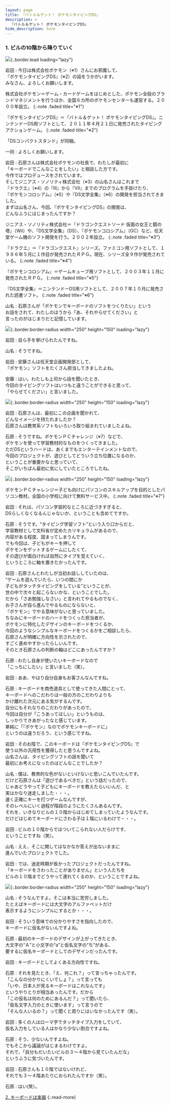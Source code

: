 ```yaml
---
layout: page
title: 『バトル＆ゲット！ ポケモンタイピングDS』
description: >
  『バトル＆ゲット！ ポケモンタイピングDS』
hide_description: ture
---
```


### 1. ビルの10階から降りていく

![](/interviews/jp/nds/XXXX/vol1/img/mainvisual1.jpg){:.border.lead loading="lazy"}

岩田
: 今日は株式会社ポケモン（※1）さんにお邪魔して、<br>『ポケモンタイピングDS』（※2）の話をうかがいます。<br>みなさん、よろしくお願いします。

株式会社ポケモン＝ゲーム・カードゲームをはじめとした、ポケモン全般のブランドマネジメントを行うほか、全国６カ所のポケモンセンターも運営する。２０００年設立。
{:.note .faded title="※1"}

『ポケモンタイピングDS』＝『バトル＆ゲット！ ポケモンタイピングDS』。ニンテンドーDS用ソフトとして、２０１１年４月２１日に発売されたタイピングアクションゲーム。
{:.note .faded title="※2"}

「DSコンパクトスタンド」が同梱。

一同
: よろしくお願いします。

岩田
: 石原さんは株式会社ポケモンの社長で、わたしが最初に<br>「キーボードでこんなことをしたい」と相談した方です。<br>今作ではプロデュースをされています。<br>そしてジニアス・ソノリティ株式会社（※3）の山名さんはこれまで<br>『ドラクエ』（※4）の『III』から『VII』までのプログラムを手掛けたり、<br>『ポケモンコロシアム』（※5）や『DS文学全集』（※6）の開発を担当されてきました。<br>まずは山名さん、今回、『ポケモンタイピングDS』の開発は、<br>どんなふうにはじまったんですか？

ジニアス・ソノリティ株式会社＝『ドラゴンクエストソード 仮面の女王と鏡の塔』（Wii）や、『DS文学全集』（DS）、『ポケモンコロシアム』（GC）など、任天堂ゲーム機のソフト開発を行う。２００２年設立。
{:.note .faded title="※3"}

『ドラクエ』＝『ドラゴンクエスト』シリーズ。ファミコン用ソフトとして、１９８６年５月に１作目が発売されたＲＰＧ。現在、シリーズ全９作が発売されている。
{:.note .faded title="※4"}

『ポケモンコロシアム』＝ゲームキューブ用ソフトとして、２００３年１１月に発売されたＲＰＧ。
{:.note .faded title="※5"}

『DS文学全集』＝ニンテンドーDS用ソフトとして、２００７年１０月に発売された読書ソフト。
{:.note .faded title="※6"}

山名
: 石原さんが「ポケモンでキーボードのソフトをつくりたい」という<br>お話をされて、わたしのほうから「あ、それやらせてください」と<br>言ったのがはじまりだと記憶しています。

![](/interviews/jp/nds/XXXX/vol1/img/photo1.jpg){:.border.border-radius width="250" height="150" loading="lazy"}

岩田
: 自ら手を挙げられたんですね。

山名
: そうですね。

岩田
: 安藤さんは任天堂企画開発部として、<br>『ポケモン』ソフトをたくさん担当してきましたよね。

安藤
: はい。わたしも上司から話を聞いたとき、<br>今回のタイピングソフトはいつもと違うことができると思って、<br>「やらせてください」と言いました。

![](/interviews/jp/nds/XXXX/vol1/img/photo2.jpg){:.border.border-radius width="250" height="150" loading="lazy"}

岩田
: 石原さんは、最初にこの企画を聞かれて、<br>どんなイメージを持たれましたか？<br>石原さんは教育系ソフトもいろいろ取り組まれていましたよね。

石原
: そうですね。ポケモンＰＣチャレンジ（※7）などで、<br>ポケモンを使って学習教材的なものをつくってきました。<br>ただDSというハードは、あくまでもエンターテインメントなので、<br>今回のプロジェクトが、遊びとしてどういう立ち位置になるのか、<br>ということが重要かなと思っていて、<br>そこがいちばん最初に気にしていたところでしたね。

![](/interviews/jp/nds/XXXX/vol1/img/photo3.jpg){:.border.border-radius width="250" height="150" loading="lazy"}

ポケモンＰＣチャレンジ＝子ども向けにパソコンのスキルアップを目的としたパソコン教材。全国の小学校に向けて無料サービス中。
{:.note .faded title="※7"}

岩田
: それは、パソコン学習的なところに近づきすぎると、<br>DSらしくなくなるんじゃないか、ということも含めてですか。

石原
: そうです。“タイピング学習ソフト”という入り口からだと、<br>学習教材として文科省が定めたカリキュラムがあるので、<br>内容がある程度、固まってしまうんです。<br>でも今回は、子どもがキーを押して<br>ポケモンをゲットするゲームにしたくて、<br>その遊びが面白ければ自然にタイプを覚えていく、<br>というところに軸を置きたかったんです。

岩田
: 石原さんとわたしが当初お話ししていたのは、<br>“ゲームを遊んでいたら、いつの間にか<br>子どもがタッチタイピングをしている”ということが、<br>世の中で次々と起こらないかな、ということでした。<br>だから「さあ勉強しなさい」と言われてやるものでなく、<br>お子さんが自ら進んでやるものにならないと、<br>『ポケモン』でやる意味がないと思っていました。<br>ちなみにキーボードのハードをつくった担当者が、<br>ポケモンに特化したデザインのキーボードをつくるか、<br>今回のようなシンプルなキーボードをつくるかをご相談したら、<br>石原さんが明確に方向性を示されたので、<br>すごく進めやすかったらしいんです。<br>そのとき石原さんの判断の軸はどこにあったんですか？

石原
: わたし自身が使いたいキーボードなので<br>「こっちにしたい」と言いました（笑）。

岩田
: ああ、やはり自分自身もお客さんなんですね。

石原
: キーボードを商売道具として使ってきた人間にとって、<br>キーボードへのこだわりは一般の方のこだわりよりも<br>かけ離れた次元にある気がするんです。<br>自分にもそれなりのこだわりがあったので、<br>今回は自分が「こうあってほしい」というものは、<br>しっかりできあがったなと感じています。<br>単純に「『ポケモン』なのでポケモンキーボードに」<br>というのは違うだろう、という感じですね。

岩田
: そのお陰で、このキーボードは『ポケモンタイピングDS』で<br>使う以外の汎用性を獲得したと思うんですよね。<br>山名さんは、タイピングソフトの話を聞いて<br>最初にお考えになったのはどんなことでしたか？

山名
: 僕は、教育的な色がないといけないと思いこんでいたんです。<br>だけど石原さんは「遊びであるべきだ」という話だったので、<br>じゃあどうやって子どもにキーボードを教えたらいいんだ、と<br>実はかなり迷走しました・・・。<br>速く正確にキーを打つゲームなんですが、<br>そのレベルにいく過程が階段のようにたくさんあるんです。<br>それを、いきなりビルの１０階からはじめてしまっていたようなんです。<br>だけどはじめてキーボードにさわる子は１階にいるわけで・・・。

岩田
: ビルの１０階からではついてこられない人だらけです、<br>ということですね（笑）。

山名
: ええ、そこに関してはなかなか答えが出ないままに<br>進んでいたプロジェクトでした。

岩田
: では、迷走時期が長かったプロジェクトだったんですね。<br>「キーボードをさわったことがありません」という人たちを<br>ビルの１０階までどうやって連れてくるのか、ということですよね。

![](/interviews/jp/nds/XXXX/vol1/img/photo4.jpg){:.border.border-radius width="250" height="150" loading="lazy"}

山名
: そうなんですよ。そこは本当に苦労しました。<br>たとえばキーボードには大文字のアルファベットだけ<br>表示するようにシンプルにするとか・・・。

岩田
: そういう意味での分かりやすさを指向したので、<br>キーボードに仮名がないんですよね。

石原
: 最初のキーボードのデザインが上がってきたとき、<br>大文字の“Ａ”と小文字の“a”と仮名文字の“ち”がある、<br>要するに仮名キーボードとしてのデザインだったんです。

岩田
: キーボードとしてよくある方向性ですね。

石原
: それを見たとき、「え、何これ？」って言っちゃったんです。<br>「こんなの分かりにくいでしょ？」って言っても<br>「いや、日本人が見るキーボードはこれなんです」<br>というやりとりが相当あったんです。だから<br>「この仮名は何のためにあるんだ？」って聞いたら、<br>「仮名文字入力のときに使います」って言うので<br>「そんな人いるの？」って聞くと周りにはいなかったんです（笑）。

岩田
: 多くの人はローマ字でタッチタイプ入力をしていて、<br>仮名入力をしている人はかなり少ない割合ですよね。

石原
: そう、少ないんですよね。<br>でもそこから議論がはじまるわけですよ。<br>それで、「自分もだいたいビルの３〜４階から見ていたんだな」<br>というふうに気づいたんです。

岩田
: 石原さんも１０階ではないけれど、<br>それでも３〜４階あたりにおられたんですか（笑）。

石原
: はい(笑）。

[2. キーボードは楽器](2.md)
{:.read-more}

